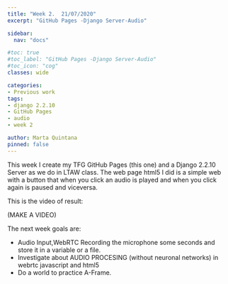 ```yaml
---
title: "Week 2.  21/07/2020"
excerpt: "GitHub Pages -Django Server-Audio"

sidebar:
  nav: "docs"

#toc: true
#toc_label: "GitHub Pages -Django Server-Audio"
#toc_icon: "cog"
classes: wide

categories:
- Previous work
tags:
- django 2.2.10
- GitHub Pages
- audio
- week 2

author: Marta Quintana
pinned: false
---
```


This week I create my TFG GitHub Pages (this one) and a Django 2.2.10 Server as we do in LTAW class.
The web page html5 I did is a simple web with a button that when you click an audio is played and when you click again is paused and viceversa. 

This is the video of result: 

(MAKE A VIDEO)


The next week goals are:

- Audio Input,WebRTC Recording the microphone some seconds and store it in a variable or a file.
- Investigate about AUDIO PROCESING (without neuronal networks) in webrtc javascript and html5
- Do a world to practice A-Frame.

